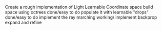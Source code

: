 Create a rough implementation of Light Learnable Coordinate space 
build space using octrees done/easy to do
populate it with learnable "drops" done/easy to do
implement the ray marching working/
implement backprop
expand and refine
